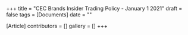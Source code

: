 +++
title = "CEC Brands Insider Trading Policy - January 1 2021"
draft = false
tags = [Documents]
date = ""

[Article]
contributors = []
gallery = []
+++